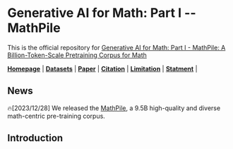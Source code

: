 # Generative AI for Math: Part I -- MathPile

This is the official repository for [Generative AI for Math: Part I - MathPile: A Billion-Token-Scale Pretraining Corpus for Math]()

[**Homepage**]() |
[**Datasets**]() | 
[**Paper**]() | 
[**Citation**]() |
[**Limitation**]() |
[**Statment**]() |

## News

🔥[2023/12/28] We released the [MathPile](), a 9.5B high-quality and diverse math-centric pre-training corpus.


## Introduction

